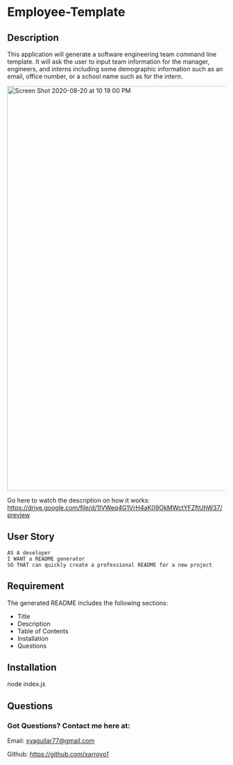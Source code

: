 # Employee-Template

## Description

This application will generate a software engineering team command line template. It will ask the user to input team information for the manager, engineers, and interns including some demographic information such as an email, office number, or a school name such as for the intern.

<img width="934" alt="Screen Shot 2020-08-20 at 10 19 00 PM" src="https://user-images.githubusercontent.com/65522080/90845003-30377700-e333-11ea-9afe-771db2b5c727.png">

Go here to watch the description on how it works: https://drive.google.com/file/d/1IVWeq4G1VrH4aK09OkMWctYFZftUhW37/preview

## User Story

```
AS A developer
I WANT a README generator
SO THAT can quickly create a professional README for a new project
```

## Requirement
The generated README includes the following sections: 

  * Title
  * Description
  * Table of Contents
  * Installation
  * Questions


## Installation
node index.js


## Questions 
### Got Questions? Contact me here at:
Email: xyaguilar77@gmail.com

Github: https://github.com/xarroyo1
